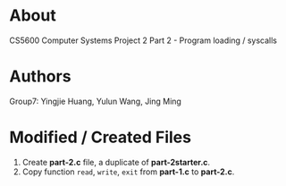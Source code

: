 # About
CS5600 Computer Systems Project 2 Part 2 - Program loading / syscalls

# Authors
Group7: Yingjie Huang, Yulun Wang, Jing Ming

# Modified / Created Files
1. Create **part-2.c** file, a duplicate of **part-2starter.c**.
2. Copy function `read`, `write`, `exit` from **part-1.c** to **part-2.c**.


